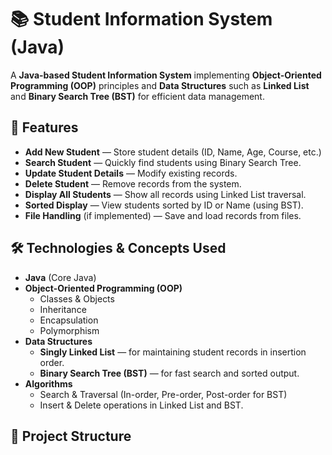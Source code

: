 # 📚 Student Information System (Java)

A **Java-based Student Information System** implementing **Object-Oriented Programming (OOP)** principles and **Data Structures** such as **Linked List** and **Binary Search Tree (BST)** for efficient data management.

## 🚀 Features
- **Add New Student** — Store student details (ID, Name, Age, Course, etc.)
- **Search Student** — Quickly find students using Binary Search Tree.
- **Update Student Details** — Modify existing records.
- **Delete Student** — Remove records from the system.
- **Display All Students** — Show all records using Linked List traversal.
- **Sorted Display** — View students sorted by ID or Name (using BST).
- **File Handling** (if implemented) — Save and load records from files.

## 🛠️ Technologies & Concepts Used
- **Java** (Core Java)
- **Object-Oriented Programming (OOP)**
  - Classes & Objects
  - Inheritance
  - Encapsulation
  - Polymorphism
- **Data Structures**
  - **Singly Linked List** — for maintaining student records in insertion order.
  - **Binary Search Tree (BST)** — for fast search and sorted output.
- **Algorithms**
  - Search & Traversal (In-order, Pre-order, Post-order for BST)
  - Insert & Delete operations in Linked List and BST.

## 📂 Project Structure

